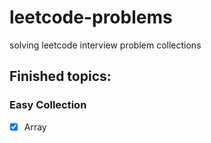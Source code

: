 # leetcode-problems
solving leetcode interview problem collections


## Finished topics:
### Easy Collection
- [x] Array
